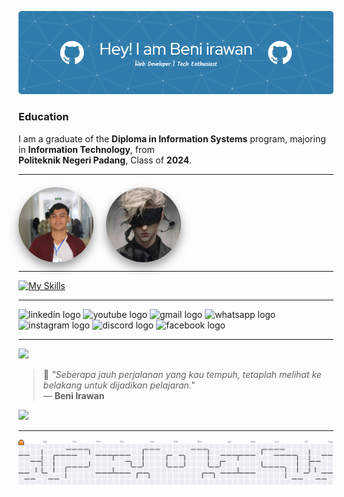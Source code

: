 ![Header](./img/github-header-image.png)


### Education
I am a graduate of the **Diploma in Information Systems** program, majoring in **Information Technology**, from  
  **Politeknik Negeri Padang**, Class of **2024**.

---

<div style="display: flex; justify-content; gap: 20px; margin-top: 20px;">
  <img src="img/beni1.png" alt="Wisuda 2" 
       style="width: 120px; height: 120px; border-radius: 50%; object-fit: cover; 
              box-shadow: 0 8px 15px rgba(0, 0, 0, 0.4);" />
  <img src="img/beni.png" alt="Wisuda 3" 
       style="width: 120px; height: 120px; border-radius: 50%; object-fit: cover; 
              box-shadow: 0 8px 15px rgba(0, 0, 0, 0.4);" />
</div>

---


[![My Skills](https://skillicons.dev/icons?i=js,html,css,figma,c)](https://skillicons.dev)

---


<div align="left">
  <img src="https://img.shields.io/static/v1?message=LinkedIn&logo=linkedin&label=&color=0077B5&logoColor=white&labelColor=&style=for-the-badge" height="35" alt="linkedin logo" />
  <img src="https://img.shields.io/static/v1?message=Youtube&logo=youtube&label=&color=FF0000&logoColor=white&labelColor=&style=for-the-badge" height="35" alt="youtube logo" />
  <img src="https://img.shields.io/static/v1?message=Gmail&logo=gmail&label=&color=D14836&logoColor=white&labelColor=&style=for-the-badge" height="35" alt="gmail logo" />
  <img src="https://img.shields.io/static/v1?message=WhatsApp&logo=whatsapp&label=&color=25D366&logoColor=white&labelColor=&style=for-the-badge" height="35" alt="whatsapp logo" />
  <img src="https://img.shields.io/static/v1?message=Instagram&logo=instagram&label=&color=E4405F&logoColor=white&labelColor=&style=for-the-badge" height="35" alt="instagram logo" />
  <img src="https://img.shields.io/static/v1?message=Discord&logo=discord&label=&color=7289DA&logoColor=white&labelColor=&style=for-the-badge" height="35" alt="discord logo" />
  <img src="https://img.shields.io/static/v1?message=facebook&logo=facebook&label=&color=0077B5&logoColor=white&labelColor=&style=for-the-badge" height="35" alt="facebook logo" />
</div>


---

![](https://nirzak-streak-stats.vercel.app/?user=beniirawan31&theme=vue-dark&hide_border=false)<br/>



> 💬 _"Seberapa jauh perjalanan yang kau tempuh, tetaplah melihat ke belakang untuk dijadikan pelajaran."_  
> — **Beni Irawan**

![](https://github-contributor-stats.vercel.app/api?username=beniirawan31&limit=5&theme=blue-green&combine_all_yearly_contributions=true)

---
<picture>
  <source media="(prefers-color-scheme: dark)" srcset="https://raw.githubusercontent.com/beniirawan31/beniirawan31/output/pacman-contribution-graph-dark.svg">
  <source media="(prefers-color-scheme: light)" srcset="https://raw.githubusercontent.com/beniirawan31/beniirawan31/output/pacman-contribution-graph.svg">
  <img alt="pacman contribution graph" src="https://raw.githubusercontent.com/beniirawan31/beniirawan31/output/pacman-contribution-graph.svg">
</picture>

###



